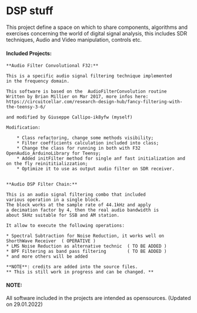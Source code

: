 # DSP stuff
This project define a space on which to share components, algorithms and exercises concerning 
the world of digital signal analysis, this includes SDR techniques, Audio and Video manipulation, 
controls etc.

#### Included Projects:
	
	**Audio Filter Convolutional F32:** 
	
	This is a specific audio signal filtering technique implemented 
	in the frequency domain.
	
	This software is based on the  AudioFilterConvolution routine 
	Written by Brian Millier on Mar 2017, more infos here:
	https://circuitcellar.com/research-design-hub/fancy-filtering-with-the-teensy-3-6/
	
	and modified by Giuseppe Callipo-ik8yfw (myself)
	
	Modification:
	
		* Class refactoring, change some methods visibility;
		* Filter coefficients calculation included into class;
		* Change the class for running in both with F32  OpenAudio_ArduinoLibrary for Teensy;	
		* Added initFilter method for single anf fast initialization and on the fly reinititializzation; 
		* Optimize it to use as output audio filter on SDR receiver.
		
		
	**Audio DSP Filter Chain:**
		
	This is an audio signal filtering combo that included
	various operation in a single block.
	The block works at the sample rate of 44.1kHz and apply 
	a decimation factor by 4, then the real audio bandwidth is 
	about 5kHz suitable for SSB and AM station.
	
	It allow to execute the following operations:
	
	* Spectral Subtraction for Noise Reduction, it works well on ShorthWave Receiver  ( OPERATIVE )
	* LMS Noise Reduction as alternative technic  ( TO BE ADDED )
	* BPF Filtering as band pass filtering        ( TO BE ADDED )
	* and more others will be added 
		
	**NOTE**: credits are added into the source files.
	** This is still work in progress and can be changed. ** 
		
#### NOTE:

All software included in the projects are intended as opensources.
(Updated on 29.01.2022)
